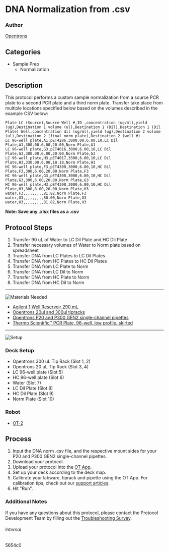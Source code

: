 # DNA Normalization from .csv

### Author
[Opentrons](https://opentrons.com/)



## Categories
* Sample Prep
	* Normalization

## Description
This protocol performs a custom sample normalization from a source PCR plate to a second PCR plate and a third norm plate. Transfer take place from multiple locations specified below based on the volumes described in the example CSV below:

```
Plate LC (Source),Source Well #,ID ,concentration (ug/ml),yield (ug),Destination 1 volume (ul),Destination 1 (Dil),Destination 1 (Dil Plate) Well,concentration dil (ug/ml),yield (ug),Destination 2 volume (ul),Destination 2 (final norm plate),Destination 2 (well #)
LC 96-well plate,A1,pET4286,3000.00,6.00,10,LC Dil Plate,A1,300.00,6.00,20.00,Norm Plate,A1
LC 96-well plate,G3,pET4016,3000,6.00,10,LC Dil Plate,G3,300.00,6.00,20.00,Norm Plate,G3
LC 96-well plate,H3,pET4017,3300,6.00,10,LC Dil Plate,H3,330.00,6.00,18.18,Norm Plate,H3
HC 96-well plate,F3,pET4308,3000,6.00,10,HC Dil Plate,F3,300,6.00,20.00,Norm Plate,F3
HC 96-well plate,G3,pET4308,3000,6.00,10,HC Dil Plate,G3,300,6.00,20.00,Norm Plate,G3
HC 96-well plate,H3,pET4308,3000,6.00,10,HC Dil Plate,H3,300,6.00,20.00,Norm Plate,H3
water,F3,,,,,,,,,81.82,Norm Plate,F3
water,G3,,,,,,,,,80.00,Norm Plate,G3
water,H3,,,,,,,,,81.82,Norm Plate,H3
```

**Note: Save any .xlsx files as a .csv**

## Protocol Steps

1. Transfer 90 uL of Water to LC Dil Plate and HC Dil Plate 
2. Transfer necessary volumes of Water to Norm plate based on spreadsheet
3. Transfer DNA from LC Plates to LC Dil Plates
4. Transfer DNA from HC Plates to HC Dil Plates
5. Transfer DNA from LC Plate to Norm
6. Transfer DNA from LC Dil to Norm
7. Transfer DNA from HC Plate to Norm
8. Transfer DNA from HC Dil to Norm

---
![Materials Needed](https://s3.amazonaws.com/opentrons-protocol-library-website/custom-README-images/001-General+Headings/materials.png)

* [Agilent 1 Well Reservoir 290 mL](https://www.agilent.com/store/en_US/Prod-201252-100/201252-100)
* [Opentrons 20µl and 300µl tipracks](https://shop.opentrons.com/collections/opentrons-tips)
* [Opentrons P20 and P300 GEN2 single-channel pipettes](https://shop.opentrons.com/collections/ot-2-pipettes/products/single-channel-electronic-pipette)
* [Thermo Scientific™ PCR Plate, 96-well, low profile, skirted](https://www.fishersci.se/shop/products/thermo-scientific-thermo-fast-96-well-full-skirted-plates-1/10039522)

---
![Setup](https://s3.amazonaws.com/opentrons-protocol-library-website/custom-README-images/001-General+Headings/Setup.png)

### Deck Setup
* Opentrons 300 uL Tip Rack (Slot 1, 2)
* Opentrons 20 uL Tip Rack (Slot 3, 4)
* LC 96-well plate (Slot 5)
* HC 96-well plate (Slot 6)
* Water (Slot 7)
* LC Dil Plate (Slot 8)
* HC Dil Plate (Slot 9)
* Norm Plate (Slot 10)

### Robot
* [OT-2](https://opentrons.com/ot-2)

## Process
1. Input the DNA norm .csv file, and the respective mount sides for your P20 and P300 GEN2 single-channel pipettes.
2. Download your protocol.
3. Upload your protocol into the [OT App](https://opentrons.com/ot-app).
4. Set up your deck according to the deck map.
5. Calibrate your labware, tiprack and pipette using the OT App. For calibration tips, check out our [support articles](https://support.opentrons.com/en/collections/1559720-guide-for-getting-started-with-the-ot-2).
6. Hit "Run".

### Additional Notes
If you have any questions about this protocol, please contact the Protocol Development Team by filling out the [Troubleshooting Survey](https://protocol-troubleshooting.paperform.co/).

###### Internal
5654c0